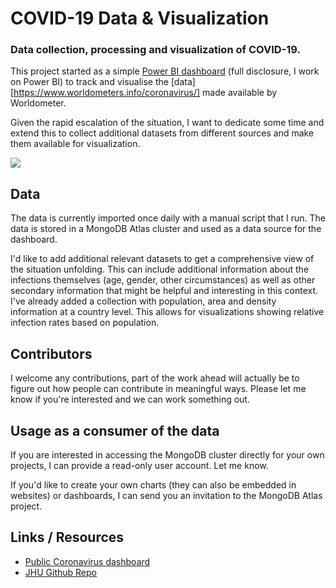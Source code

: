 # COVID-19 Data & Visualization

### Data collection, processing and visualization of COVID-19.

This project started as a simple [Power BI dashboard][public-dashboard] (full disclosure, I work on Power BI) to track and visualise the [data][https://www.worldometers.info/coronavirus/] made available by Worldometer. 

Given the rapid escalation of the situation, I want to dedicate some time and extend this to collect additional datasets from different sources and make them available for visualization. 


![](./dashboard-screenshot.png)


## Data

The data is currently imported once daily with a manual script that I run. The data is stored in a MongoDB Atlas cluster and used as a data source for the dashboard. 

I'd like to add additional relevant datasets to get a comprehensive view of the situation unfolding. This can include additional information about the infections themselves (age, gender, other circumstances) as well as other secondary information that might be helpful and interesting in this context. I've already added a collection with population, area and density information at a country level. This allows for visualizations showing relative infection rates based on population. 

## Contributors

I welcome any contributions, part of the work ahead will actually be to figure out how people can contribute in meaningful ways. Please let me know if you're interested and we can work something out. 

## Usage as a consumer of the data

If you are interested in accessing the MongoDB cluster directly for your own projects, I can provide a read-only user account. Let me know. 

If you'd like to create your own charts (they can also be embedded in websites) or dashboards, I can send you an invitation to the MongoDB Atlas project. 


## Links / Resources

- [Public Coronavirus dashboard][public-dashboard]
- [JHU Github Repo][github-covid19-jhu]


[public-dashboard]: https://charts.mongodb.com/charts-coronavirus-dashboard-yamfx/public/dashboards/4b328ffa-ba5d-435e-af11-b39fc974e47a
[github-covid19-jhu]: https://github.com/CSSEGISandData/COVID-19
